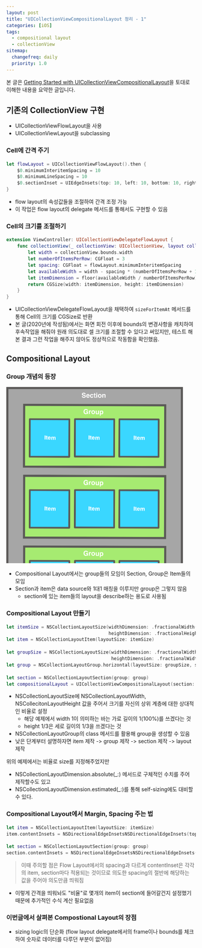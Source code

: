 ```yaml
---
layout: post
title: "UICollectionViewCompositionalLayout 정리 - 1"
categories: [iOS]
tags: 
  - compositional layout
  - collectionView
sitemap:
  changefreq: daily
  priority: 1.0
---
```


본 글은 [Getting Started with UICollectionViewCompositionalLayout](https://lickability.com/blog/getting-started-with-uicollectionviewcompositionallayout/)을 토대로 이해한 내용을 요약한 글입니다.

## 기존의 CollectionView 구현

- UICollectionViewFlowLayout을 사용
- UICollectionViewLayout을 subclassing

### Cell에 간격 주기

```swift
let flowLayout = UICollectionViewFlowLayout().then {
    $0.minimumInteritemSpacing = 10
    $0.minimumLineSpacing = 10
    $0.sectionInset = UIEdgeInsets(top: 10, left: 10, bottom: 10, right: 10)
}
```

- flow layout의 속성값들을 조절하여 간격 조정 가능
- 이 작업은 flow layout의 delegate 메서드를 통해서도 구현할 수 있음

### Cell의 크기를 조절하기

```swift
extension ViewController: UICollectionViewDelegateFlowLayout {
    func collectionView(_ collectionView: UICollectionView, layout collectionViewLayout: UICollectionViewLayout, sizeForItemAt indexPath: IndexPath) -> CGSize {
        let width = collectionView.bounds.width
        let numberOfItemsPerRow: CGFloat = 3
        let spacing: CGFloat = flowLayout.minimumInteritemSpacing
        let availableWidth = width - spacing * (numberOfItemsPerRow + 1)
        let itemDimension = floor(availableWidth / numberOfItemsPerRow)
        return CGSize(width: itemDimension, height: itemDimension)
    }
}
```

- UICollectionViewDelegateFlowLayout을 채택하여 `sizeForItemAt` 메서드를 통해 Cell의 크기를 CGSize로 반환
- 본 글(2020년에 작성됨)에서는 화면 회전 이후에 bounds의 변경사항을 캐치하여 후속작업을 해줘야 원래 의도대로 셀 크기를 조절할 수 있다고 써있지만, 테스트 해본 결과 그런 작업을 해주지 않아도 정상적으로 작동함을 확인했음.



## Compositional Layout

### Group 개념의 등장

<img src="https://raw.githubusercontent.com/Neph3779/Blog-Image/forUpload/img/20220909145645.png" alt="Diagram of a compositional layout with items nested in groups within a section" style="zoom:50%;" />

- Compositional Layout에서는 group들의 모임이 Section, Group은 Item들의 모임
- Section과 item은 data source와 1대1 매칭을 이루지만 group은 그렇지 않음
  - section에 있는 item들의 layout을 describe하는 용도로 사용됨

### Compositional Layout 만들기

```swift
let itemSize = NSCollectionLayoutSize(widthDimension: .fractionalWidth(1/3),
                                      heightDimension: .fractionalHeight(1))
let item = NSCollectionLayoutItem(layoutSize: itemSize)

let groupSize = NSCollectionLayoutSize(widthDimension: .fractionalWidth(1),
                                       heightDimension: .fractionalWidth(1/3))
let group = NSCollectionLayoutGroup.horizontal(layoutSize: groupSize, subitems: [item])

let section = NSCollectionLayoutSection(group: group)
let compositionalLayout = UICollectionViewCompositionalLayout(section: section)
```

- NSCollectionLayoutSize에 NSCollectionLayoutWidth, NSCollecitonLayoutHeight 값을 주어서 크기를 자신의 상위 계층에 대한 상대적인 비율로 설정
  - 해당 예제에서 width 1이 의미하는 바는 가로 길이의 1(100%)를 쓰겠다는 것
  - height 1/3은 세로 길이의 1/3을 쓰겠다는 것
- NSCollectionLayoutGroup의 class 메서드를 활용해 group을 생성할 수 있음
- 낮은 단계부터 설명하자면 item 제작 -> group 제작 -> section 제작 -> layout 제작



위의 예제에서는 비율로 size를 지정해주었지만

- NSCollectionLayoutDimension.absolute(_:) 메서드로 구체적인 수치를 주어 제작할수도 있고
- NSCollectionLayoutDimension.estimated(_:)를 통해 self-sizing에도 대비할 수 있다.



### Compositional Layout에서 Margin, Spacing 주는 법

```swift
let item = NSCollectionLayoutItem(layoutSize: itemSize)
item.contentInsets = NSDirectionalEdgeInsetsNSDirectionalEdgeInsets(top: 5, leading: 5, bottom: 5, trailing: 5)

let section = NSCollectionLayoutSection(group: group)
section.contentInsets = NSDirectionalEdgeInsetsNSDirectionalEdgeInsets(top: 5, leading: 5, bottom: 5, trailing: 5)
```

> 이때 주의할 점은 Flow Layout에서의 spacing과 다르게 contentInset은 각각의 item, section마다 적용되는 것이므로 의도한 spacing의 절반에 해당하는 값을 주어야 의도만큼 띄워짐

- 이렇게 간격을 띄워놔도 "비율"로 몇개의 item이 section에 들어갈건지 설정했기 때문에 추가적인 수식 계산 필요없음



### 이번글에서 살펴본 Compostional Layout의 장점

- sizing logic의 단순화 (flow layout delegate에서의 frame이나 bounds를 체크하여 숫자로 데이터를 다루던 부분이 없어짐)